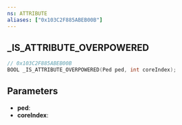 ```yaml
---
ns: ATTRIBUTE
aliases: ["0x103C2F885ABEB00B"]
---
```

## _IS_ATTRIBUTE_OVERPOWERED

```c
// 0x103C2F885ABEB00B
BOOL _IS_ATTRIBUTE_OVERPOWERED(Ped ped, int coreIndex);
```

## Parameters
* **ped**:
* **coreIndex**:
